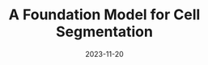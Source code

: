 ---
title: A Foundation Model for Cell Segmentation
collection: publications
permalink: /publication/2023-cellsam
date: 2023-11-20
venue: bioRxiv
paperurl: https://doi.org/10.1101/2023.11.17.567630
authors:
    - Uriah Israel<sup>*</sup>
    - Markus Marks<sup>*</sup>
    - Rohit Dilip<sup>*</sup>
    - Qilin Li
    - Morgan Schwartz
    - Elora Pradhan
    - Edward Pao
    - Shenyi Li
    - Alexander Pearson-Goulart
    - Pietro Perona
    - Georgia Gkioxari
    - Ross Barnowski
    - Yisong Yue
    - David Van Valen
---